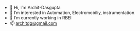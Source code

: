 - 👋 Hi, I’m Archit-Dasgupta
- 👀 I’m interested in Automation, Electromobiliy, instrumentation.
- 🌱 I’m currently working in RBEI
- 📫 architdg@gmail.com

<!---
Archit-Dasgupta/Archit-Dasgupta is a ✨ special ✨ repository because its `README.md` (this file) appears on your GitHub profile.
You can click the Preview link to take a look at your changes.
--->
